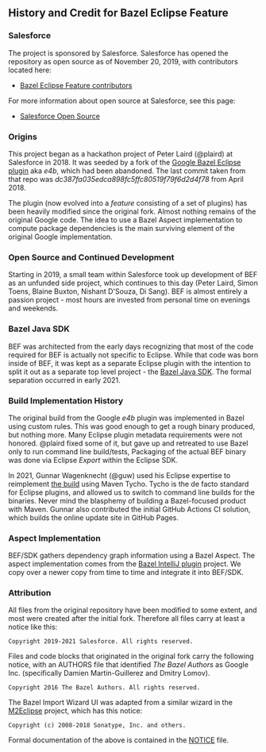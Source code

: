 ## History and Credit for Bazel Eclipse Feature

### Salesforce

The project is sponsored by Salesforce.
Salesforce has opened the repository as open source as of November 20, 2019, with contributors located here:

<!-- markdown-link-check-disable-next-line -->
- [Bazel Eclipse Feature contributors](https://github.com/salesforce/bazel-eclipse/settings/collaboration)

For more information about open source at Salesforce, see this page:

- [Salesforce Open Source](https://opensource.salesforce.com/)

### Origins

This project began as a hackathon project of Peter Laird (@plaird) at Salesforce in 2018.
It was seeded by a fork of the [Google Bazel Eclipse plugin](https://github.com/bazelbuild/eclipse)
  aka *e4b*, which had been abandoned.
The last commit taken from that repo was *dc387fa035edca898fc5ffc80519f79f6d2d4f78* from April 2018.

The plugin (now evolved into a *feature* consisting of a set of plugins) has been heavily modified since the original fork.
Almost nothing remains of the original Google code.
The idea to use a Bazel Aspect implementation to compute package dependencies is the main surviving element
  of the original Google implementation.

### Open Source and Continued Development

Starting in 2019, a small team within Salesforce took up development of BEF as an unfunded side project,
  which continues to this day (Peter Laird, Simon Toens, Blaine Buxton, Nishant D'Souza, Di Sang).
BEF is almost entirely a passion project - most hours are invested from personal time on evenings and weekends.

### Bazel Java SDK

BEF was architected from the early days recognizing that most of the code required for BEF is actually not
  specific to Eclipse.
While that code was born inside of BEF, it was kept as a separate Eclipse plugin with the intention to split
  it out as a separate top level project - the [Bazel Java SDK](dev/bazeljavasdk.md).
The formal separation occurred in early 2021.

### Build Implementation History

The original build from the Google *e4b* plugin was implemented in Bazel using custom rules.
This was good enough to get a rough binary produced, but nothing more.
Many Eclipse plugin metadata requirements were not honored.
@plaird fixed some of it, but gave up and retreated to use Bazel only to run command line build/tests,
Packaging of the actual BEF binary was done via Eclipse *Export* within the Eclipse SDK.

In 2021, Gunnar Wagenknecht (@guw) used his Eclipse expertise to reimplement [the build](dev/thebuild.md)
  using Maven Tycho.
Tycho is the de facto standard for Eclipse plugins, and allowed us to switch to command line builds
  for the binaries.
Never mind the blasphemy of building a Bazel-focused product with Maven.
Gunnar also contributed the initial GitHub Actions CI solution, which builds the online update site
  in GitHub Pages.

### Aspect Implementation

BEF/SDK gathers dependency graph information using a Bazel Aspect.
The aspect implementation comes from the [Bazel IntelliJ plugin](https://github.com/bazelbuild/intellij) project.
We copy over a newer copy from time to time and integrate it into BEF/SDK.

### Attribution

All files from the original repository have been modified to some extent, and most were created after the initial fork.
Therefore all files carry at least a notice like this:
```
Copyright 2019-2021 Salesforce. All rights reserved.
```

Files and code blocks that originated in the original fork carry the following notice, with an AUTHORS file that
  identified *The Bazel Authors* as Google Inc.
  (specifically Damien Martin-Guillerez and Dmitry Lomov).
```
Copyright 2016 The Bazel Authors. All rights reserved.
```

The Bazel Import Wizard UI was adapted from a similar wizard in the [M2Eclipse](https://www.eclipse.org/m2e/) project,
  which has this notice:
```
Copyright (c) 2008-2018 Sonatype, Inc. and others.
```

Formal documentation of the above is contained in the [NOTICE](../NOTICE) file.

